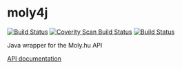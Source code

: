 moly4j
======
[![Build Status](https://travis-ci.org/tyutyutyu/moly4j.svg?branch=master)](https://travis-ci.org/tyutyutyu/moly4j)
[![Coverity Scan Build Status](https://scan.coverity.com/projects/4561/badge.svg)](https://scan.coverity.com/projects/4561)
[![Build Status](https://snap-ci.com/tyutyutyu/moly4j/branch/master/build_image)](https://snap-ci.com/tyutyutyu/moly4j/branch/master)

Java wrapper for the Moly.hu API

[API documentation](http://moly.hu/dokumentumok/api)
